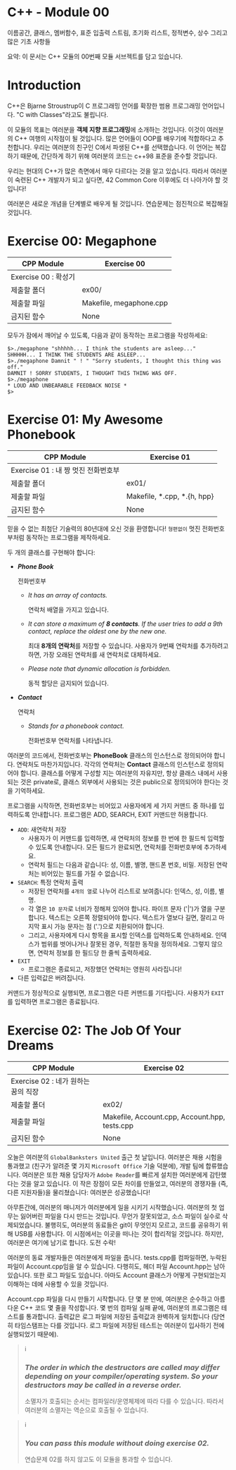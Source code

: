 # **C++ - Module 00**

이름공간, 클래스, 멤버함수, 표준 입출력 스트림, 초기화 리스트, 정적변수, 상수 그리고 많은 기초 사항들

요약: 이 문서는 C++ 모듈의 00번째 모듈 서브젝트를 담고 있습니다.

# Introduction

C++은 Bjarne Stroustrup이 C 프로그래밍 언어를 확장한 범용 프로그래밍 언어입니다. "C with Classes"라고도 불립니다.

이 모듈의 목표는 여러분을 **객체 지향 프로그래밍**에 소개하는 것입니다. 이것이 여러분의 C++ 여행의 시작점이 될 것입니다. 많은 언어들이 OOP를 배우기에 적합하다고 추천합니다. 우리는 여러분의 친구인 C에서 파생된 C++를 선택했습니다. 이 언어는 복잡하기 때문에, 간단하게 하기 위해 여러분의 코드는 c++98 표준을 준수할 것입니다.

우리는 현대의 C++가 많은 측면에서 매우 다르다는 것을 알고 있습니다. 따라서 여러분이 숙련된 C++ 개발자가 되고 싶다면, 42 Common Core 이후에도 더 나아가야 할 것입니다!

여러분은 새로운 개념을 단계별로 배우게 될 것입니다. 연습문제는 점진적으로 복잡해질 것입니다.

# Exercise 00: Megaphone

| CPP Module | Exercise 00 |
| --- | --- |
| Exercise 00 : 확성기 |  |
| 제출할 폴더 | ex00/ |
| 제출할 파일 | Makefile, megaphone.cpp |
| 금지된 함수 | None |

모두가 잠에서 깨어날 수 있도록, 다음과 같이 동작하는 프로그램을 작성하세요:

```
$>./megaphone "shhhhh... I think the students are asleep..."
SHHHHH... I THINK THE STUDENTS ARE ASLEEP...
$>./megaphone Damnit " ! " "Sorry students, I thought this thing was off."
DAMNIT ! SORRY STUDENTS, I THOUGHT THIS THING WAS OFF.
$>./megaphone
* LOUD AND UNBEARABLE FEEDBACK NOISE *
$>
```

# Exercise 01: My Awesome Phonebook

| CPP Module | Exercise 01 |
| --- | --- |
| Exercise 01 : 내 짱 멋진 전화번호부 |  |
| 제출할 폴더 | ex01/ |
| 제출할 파일 | Makefile, *.cpp, *.{h, hpp} |
| 금지된 함수 | None |

믿을 수 없는 최첨단 기술력의 80년대에 오신 것을 환영합니다! `형편없이` 멋진 전화번호부처럼 동작하는 프로그램을 제작하세요.

두 개의 클래스를 구현해야 합니다:

- ***Phone Book***
    
    전화번호부
    
    - *It has an array of contacts.*
        
        연락처 배열을 가지고 있습니다.
        
    - *It can store a maximum of **8 contacts**. If the user tries to add a 9th contact, replace the oldest one by the new one.*
        
        최대 **8개의 연락처**를 저장할 수 있습니다. 사용자가 9번째 연락처를 추가하려고 하면, 가장 오래된 연락처를 새 연락처로 대체하세요.
        
    - *Please note that dynamic allocation is forbidden.*
        
        동적 할당은 금지되어 있습니다.
        
- ***Contact***
    
    연락처
    
    - *Stands for a phonebook contact.*
        
        전화번호부 연락처를 나타냅니다.
        

여러분의 코드에서, 전화번호부는 **PhoneBook** 클래스의 인스턴스로 정의되어야 합니다. 연락처도 마찬가지입니다. 각각의 연락처는 **Contact** 클래스의 인스턴스로 정의되어야 합니다. 클래스를 어떻게 구성할 지는 여러분의 자유지만, 항상 클래스 내에서 사용되는 것은 private로, 클래스 외부에서 사용되는 것은 public으로 정의되어야 한다는 것을 기억하세요.

프로그램을 시작하면, 전화번호부는 비어있고 사용자에게 세 가지 커맨드 중 하나를 입력하도록 안내합니다. 프로그램은 ADD, SEARCH, EXIT 커맨드만 허용합니다.

- `ADD`: 새연락처 저장
    - 사용자가 이 커맨드를 입력하면, 새 연락처의 정보를 한 번에 한 필드씩 입력할 수 있도록 안내합니다. 모든 필드가 완료되면, 연락처를 전화번호부에 추가하세요.
    - 연락처 필드는 다음과 같습니다: 성, 이름, 별명, 핸드폰 번호, 비밀. 저장된 연락처는 비어있는 필드를 가질 수 없습니다.
- `SEARCH`: 특정 연락처 출력
    - 저장된 연락처를 `4개의 열`로 나누어 리스트로 보여줍니다: 인덱스, 성, 이름, 별명.
    - 각 열은 `10 문자`로 너비가 정해져 있어야 합니다. 파이프 문자 ('|')가 열을 구분합니다. 텍스트는 오른쪽 정렬되어야 합니다. 텍스트가 열보다 길면, 잘리고 마지막 표시 가능 문자는 점 ('.')으로 치환되어야 합니다.
    - 그리고, 사용자에게 다시 항목을 표시할 인덱스를 입력하도록 안내하세요. 인덱스가 범위를 벗어나거나 잘못된 경우, 적절한 동작을 정의하세요. 그렇지 않으면, 연락처 정보를 한 필드당 한 줄씩 출력하세요.
- `EXIT`
    - 프로그램은 종료되고, 저장했던 연락처는 영원히 사라집니다!
- 다른 입력값은 버려집니다.

커맨드가 정상적으로 실행되면, 프로그램은 다른 커맨드를 기다립니다. 사용자가 `EXIT`를 입력하면 프로그램은 종료됩니다.

# Exercise 02: The Job Of Your Dreams

| CPP Module | Exercise 02 |
| --- | --- |
| Exercise 02 : 네가 원하는 꿈의 직장 |  |
| 제출할 폴더 | ex02/ |
| 제출할 파일 | Makefile, Account.cpp, Account.hpp, tests.cpp |
| 금지된 함수 | None |

오늘은 여러분의 `GlobalBanksters United` 출근 첫 날입니다. 여러분은 채용 시험을 통과했고 (친구가 알려준 몇 가지 `Microsoft Office` 기술 덕분에), 개발 팀에 합류했습니다. 여러분은 또한 채용 담당자가 `Adobe Reader`를 빠르게 설치한 여러분에게 감탄했다는 것을 알고 있습니다. 이 작은 장점이 모든 차이를 만들었고, 여러분의 경쟁자들 (즉, 다른 지원자들)을 물리쳤습니다: 여러분은 성공했습니다!

아무튼간에, 여러분의 매니저가 여러분에게 일을 시키기 시작했습니다. 여러분의 첫 업무는 잃어버린 파일을 다시 만드는 것입니다. 무언가 잘못되었고, 소스 파일이 실수로 삭제되었습니다. 불행히도, 여러분의 동료들은 git이 무엇인지 모르고, 코드를 공유하기 위해 USB를 사용합니다. 이 시점에서는 이곳을 떠나는 것이 합리적일 것입니다. 하지만, 여러분은 여기에 남기로 합니다. 도전 수락!

여러분의 동료 개발자들은 여러분에게 파일을 줍니다. tests.cpp를 컴파일하면, 누락된 파일이 Account.cpp임을 알 수 있습니다. 다행히도, 헤더 파일 Account.hpp는 남아있습니다. 또한 로그 파일도 있습니다. 아마도 Account 클래스가 어떻게 구현되었는지 이해하는 데에 사용할 수 있을 것입니다.

Account.cpp 파일을 다시 만들기 시작합니다. 단 몇 분 만에, 여러분은 순수하고 아름다운 C++ 코드 몇 줄을 작성합니다. 몇 번의 컴파일 실패 끝에, 여러분의 프로그램은 테스트를 통과합니다. 출력값은 로그 파일에 저장된 출력값과 완벽하게 일치합니다 (당연히 타임스탬프는 다를 것입니다. 로그 파일에 저장된 테스트는 여러분이 입사하기 전에 실행되었기 때문에).

> ℹ️
> 
> 
> ### *The order in which the destructors are called may differ depending on your compiler/operating system. So your destructors may be called in a reverse order.*
> 
> 소멸자가 호출되는 순서는 컴파일러/운영체제에 따라 다를 수 있습니다. 따라서 여러분의 소멸자는 역순으로 호출될 수 있습니다.
> 

> ℹ️
> 
> 
> ### *You can pass this module without doing exercise 02.*
> 
> 연습문제 02를 하지 않고도 이 모듈을 통과할 수 있습니다.
>